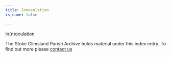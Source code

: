 ```yaml
---
title: Innoculation
is_name: false

---
```


In(n)oculation


The Stoke Climsland Parish Archive holds material under this index entry. To find out more please [contact us](/contact/)
